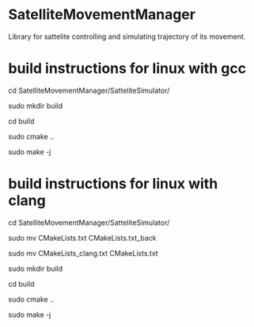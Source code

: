 # SatelliteMovementManager
Library for sattelite controlling and simulating trajectory of its movement.   

# build instructions for linux with gcc

cd SatelliteMovementManager/SatteliteSimulator/

sudo mkdir build

cd build

sudo cmake ..

sudo make -j

# build instructions for linux with clang

cd SatelliteMovementManager/SatteliteSimulator/

sudo mv CMakeLists.txt CMakeLists.txt_back

sudo mv CMakeLists_clang.txt CMakeLists.txt

sudo mkdir build

cd build

sudo cmake ..

sudo make -j

